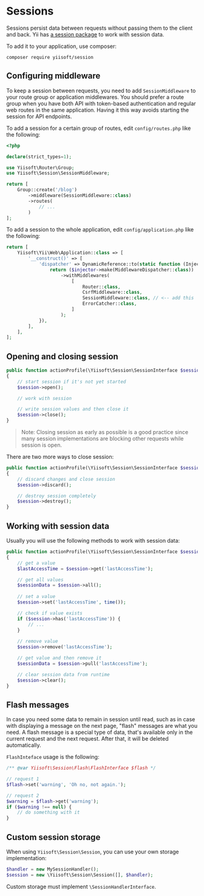 # Sessions

Sessions persist data between requests without passing them to the client and back.
Yii has [a session package](https://github.com/yiisoft/session) to work with session data.

To add it to your application, use composer:

```shell
composer require yiisoft/session
```

## Configuring middleware

To keep a session between requests, you need to add `SessionMiddleware` to your route group or
application middlewares.
You should prefer a route group when you have both API with token-based authentication
and regular web routes in the same application. Having it this way avoids starting the session for API endpoints.

To add a session for a certain group of routes, edit `config/routes.php` like the following:

```php
<?php

declare(strict_types=1);

use Yiisoft\Router\Group;
use Yiisoft\Session\SessionMiddleware;

return [
    Group::create('/blog')
        ->middleware(SessionMiddleware::class)
        ->routes(
            // ...
        )
];
```

To add a session to the whole application, edit `config/application.php` like the following:

```php
return [
    Yiisoft\Yii\Web\Application::class => [
        '__construct()' => [
            'dispatcher' => DynamicReference::to(static function (Injector $injector) {
                return ($injector->make(MiddlewareDispatcher::class))
                    ->withMiddlewares(
                        [
                            Router::class,
                            CsrfMiddleware::class,
                            SessionMiddleware::class, // <-- add this
                            ErrorCatcher::class,
                        ]
                    );
            }),
        ],
    ],
];
```

## Opening and closing session

```php
public function actionProfile(\Yiisoft\Session\SessionInterface $session)
{
    // start session if it's not yet started
    $session->open();

    // work with session

    // write session values and then close it
    $session->close();
}
``` 

> Note: Closing session as early as possible is a good practice since many session implementations are blocking other
> requests while session is open.

There are two more ways to close session:

```php
public function actionProfile(\Yiisoft\Session\SessionInterface $session)
{
    // discard changes and close session
    $session->discard();

    // destroy session completely
    $session->destroy();    
}
```

## Working with session data

Usually you will use the following methods to work with session data:

```php
public function actionProfile(\Yiisoft\Session\SessionInterface $session)
{
    // get a value
    $lastAccessTime = $session->get('lastAccessTime');

    // get all values
    $sessionData = $session->all();
        
    // set a value
    $session->set('lastAccessTime', time());

    // check if value exists
    if ($session->has('lastAccessTime')) {
        // ...    
    }
    
    // remove value
    $session->remove('lastAccessTime');

    // get value and then remove it
    $sessionData = $session->pull('lastAccessTime');

    // clear session data from runtime
    $session->clear();
}
```

## Flash messages

In case you need some data to remain in session until read, such as in case with displaying a message on the next page,
"flash" messages are what you need.
A flash message is a special type of data, that's available only in the current request and the next request.
After that, it will be deleted automatically.

`FlashInteface` usage is the following:

```php
/** @var Yiisoft\Session\Flash\FlashInterface $flash */

// request 1
$flash->set('warning', 'Oh no, not again.');

// request 2
$warning = $flash->get('warning');
if ($warning !== null) {
    // do something with it
}
```

## Custom session storage

When using `Yiisoft\Session\Session`, you can use your own storage implementation:

```php
$handler = new MySessionHandler();
$session = new \Yiisoft\Session\Session([], $handler);
```

Custom storage must implement `\SessionHandlerInterface`.
